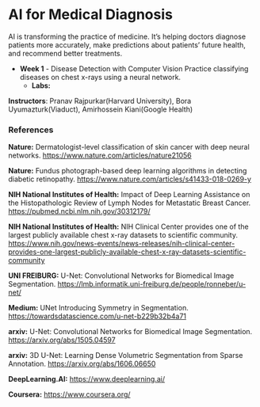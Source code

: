 # AI for Medical Diagnosis

AI is transforming the practice of medicine. It’s helping doctors diagnose patients more accurately, make predictions about patients’ future health, and recommend better treatments.

- **Week 1** - Disease Detection with Computer Vision
Practice classifying diseases on chest x-rays using a neural network.
  - **Labs:**




**Instructors**: Pranav Rajpurkar(Harvard University), Bora Uyumazturk(Viaduct), Amirhossein Kiani(Google Health)


### References

**Nature:** Dermatologist-level classification of skin cancer with deep neural networks. https://www.nature.com/articles/nature21056

**Nature:** Fundus photograph-based deep learning algorithms in detecting diabetic retinopathy. https://www.nature.com/articles/s41433-018-0269-y

**NIH National Institutes of Health:** Impact of Deep Learning Assistance on the Histopathologic Review of Lymph Nodes for Metastatic Breast Cancer. https://pubmed.ncbi.nlm.nih.gov/30312179/

**NIH National Institutes of Health:** NIH Clinical Center provides one of the largest publicly available chest x-ray datasets to scientific community. https://www.nih.gov/news-events/news-releases/nih-clinical-center-provides-one-largest-publicly-available-chest-x-ray-datasets-scientific-community

**UNI FREIBURG:** U-Net: Convolutional Networks for Biomedical Image Segmentation. https://lmb.informatik.uni-freiburg.de/people/ronneber/u-net/

**Medium:** UNet Introducing Symmetry in Segmentation. https://towardsdatascience.com/u-net-b229b32b4a71

**arxiv:** U-Net: Convolutional Networks for Biomedical Image Segmentation. https://arxiv.org/abs/1505.04597

**arxiv:** 3D U-Net: Learning Dense Volumetric Segmentation from Sparse Annotation. https://arxiv.org/abs/1606.06650

**DeepLearning.AI:** https://www.deeplearning.ai/

**Coursera:** https://www.coursera.org/

